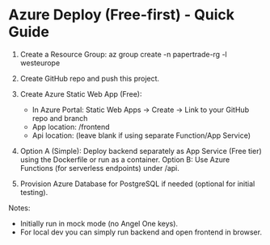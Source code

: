 # Azure Deploy (Free-first) - Quick Guide

1) Create a Resource Group:
   az group create -n papertrade-rg -l westeurope

2) Create GitHub repo and push this project.

3) Create Azure Static Web App (Free):
   - In Azure Portal: Static Web Apps -> Create -> Link to your GitHub repo and branch
   - App location: /frontend
   - Api location: (leave blank if using separate Function/App Service)

4) Option A (Simple): Deploy backend separately as App Service (Free tier) using the Dockerfile or run as a container.
   Option B: Use Azure Functions (for serverless endpoints) under /api.

5) Provision Azure Database for PostgreSQL if needed (optional for initial testing).

Notes:
- Initially run in mock mode (no Angel One keys).
- For local dev you can simply run backend and open frontend in browser.
